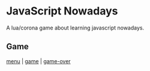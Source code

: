 # JavaScript Nowadays
A lua/corona game about learning javascript nowadays.

## Game
[menu](assets/menu.png) | [game](assets/game.png) | [game-over](assets/game-over.png)